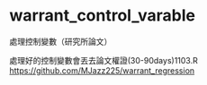 # warrant_control_varable
處理控制變數（研究所論文）


處理好的控制變數會丟去論文權證(30-90days)1103.R
https://github.com/MJazz225/warrant_regression
